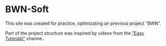 # BWN-Soft
This site was created for practice, optimizating an previous project "BWN".

Part of the project structure was inspired by videos from the <a href="https://www.youtube.com/c/EasyTutorialsVideo" target="_blank">"Easy Tutorials"</a> channe.</a>.
